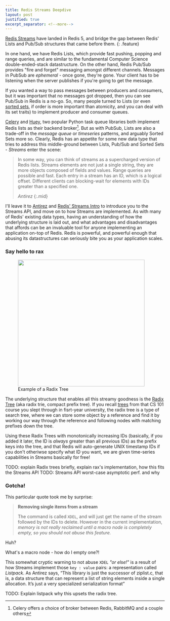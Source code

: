 ```yaml
---
title: Redis Streams Deepdive
layout: post
justified: true
excerpt_separator: <!--more-->
---
```


[Redis Streams](https://redis.io/topics/streams-intro) have landed in Redis 5, and bridge the gap
between Redis' Lists and Pub/Sub structures that came before them.
{: .feature}

In one hand, we have Redis Lists, which provide fast pushing, popping and range queries, and are
similar to the fundamental Computer Science double-ended-stack datastructure. On the other hand,
Redis Pub/Sub provides "fire and forget" messaging amongst different channels. Messages in PubSub
are *ephemeral* - once gone, they're gone. Your client has to be listening when the server publishes
if you're going to get the message.

If you wanted a way to pass messages between producers and consumers, but it was important that no
messages got dropped, then you can see Pub/Sub in Redis is a no-go. So, many people turned to Lists
(or even [sorted sets](https://redis.io/topics/data-types-intro#redis-sorted-sets), if order is
more important than atomicity, and you can deal with its set traits) to implement producer and
consumer queues.

[^celerybrokers]: Celery offers a choice of broker between Redis, RabbitMQ and a couple others

[Celery](http://www.celeryproject.org/) and [Huey](https://huey.readthedocs.io/en/latest/), two popular
Python task queue libraries both implement Redis lists as their backend broker[^celerybrokers].
But as with PubSub, Lists are also a trade-off in the *message queue* or *timeseries* patterns,
and arguably Sorted Sets more so. Clearly, Redis has an appetite for some new data type that tries
to address this middle-ground between Lists, Pub/Sub and Sorted Sets - *Streams* enter the scene:

> In some way, you can think of streams as a supercharged version of Redis lists. Streams elements
> are not just a single string, they are more objects composed of fields and values. Range queries
> are possible and fast. Each entry in a stream has an ID, which is a logical offset. Different
> clients can blocking-wait for elements with IDs greater than a specified one.
>
> <cite>Antirez</cite>
{:.mid}


<!--more-->


I'll leave it to [Antirez](http://antirez.com/news/114) and
[Redis' Streams Intro](https://redis.io/topics/streams-intro) to introduce you to the Streams API,
and move on to how Streams are implemented. As with many of Redis' existing data types, having
an understanding of how the underlying structure is laid out, and what advantages and disadvantages
that affords can be an invaluable tool for anyone implementing an application on-top of Redis.
Redis is powerful, and powerful enough that abusing its datastructures can seriously bite you as
your application scales.



### Say hello to rax

<figure class="sheet redge" style="max-width: 400px;">
  <a href="https://upload.wikimedia.org/wikipedia/commons/a/ae/Patricia_trie.svg">
  <img src="https://upload.wikimedia.org/wikipedia/commons/a/ae/Patricia_trie.svg" width="400px" class="img-responsive littlepadder">
  </a>
  <figcaption>
  Example of a Radix Tree
  </figcaption>
</figure>

The underlying structure that enables all this streamy goodness is the
[Radix Tree](https://en.wikipedia.org/wiki/Radix_tree) (aka radix trie,
compact prefix tree). If you recall [trees](https://en.wikipedia.org/wiki/Tree_(data_structure))
from that CS 101 course you slept through in fisrt-year university, the radix tree is a type
of search tree, where we can store some object by a reference and find it by working our way
through the reference and following nodes with matching prefixes down the tree.

Using these Radix Trees with monotonically increasing IDs (basically, if you added it later, the ID is
*always* greater than all previous IDs) as the prefix keys into the tree, and that Redis will
auto-generate UNIX timestamp IDs if you don't otheriwse specify what ID you want, we are given
time-series capabilities in Streams basically for free!

TODO: explain Radix trees briefly, explain rax's implementation, how this fits the Streams API
TODO: Streams API worst-case asymptotic perf. and why


### Gotcha!

This particular quote took me by surprise:

> **Removing single items from a stream**
> 
> The command is called `XDEL`, and will just get the name of the stream followed by the IDs to delete.
> However in the current implementation, *memory is not really reclaimed until a macro node is
> completely empty, so you should not abuse this feature.*

Huh?

What's a macro node - how do I empty one?!

This somewhat cryptic warning to not abuse `XDEL` *"or else!"* is a result of how Streams
implement those `key : value` pairs: a representation called *Listpack*. As Antirez says,
<q>This library is just the successor of ziplist.c, that is, a data structure that can
represent a list of string elements inside a single allocation. It’s just a very specialized
serialization format</q>

TODO: Explain listpack why this upsets the radix tree.

